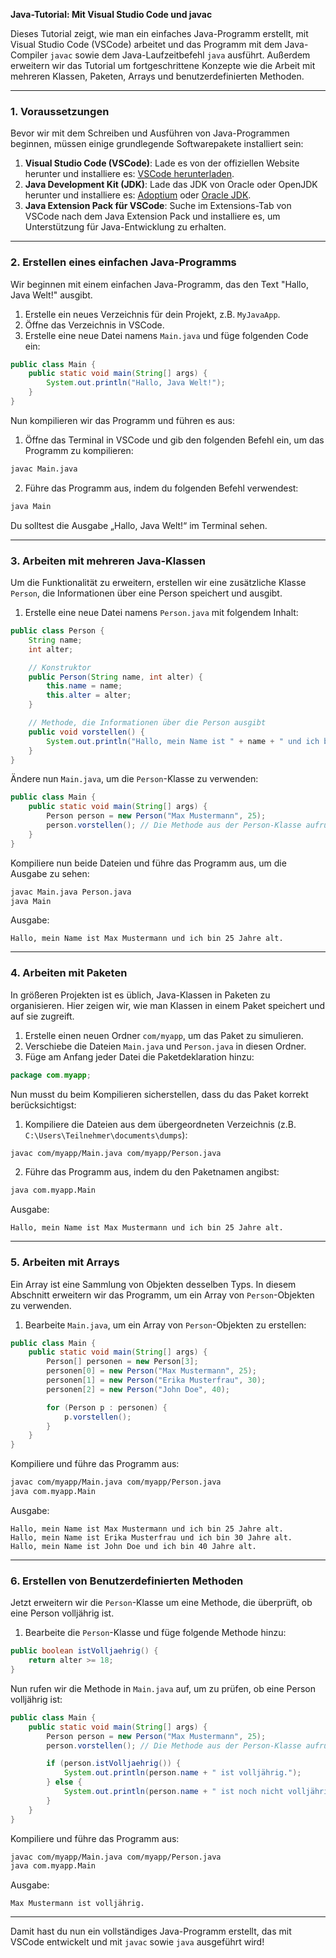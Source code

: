 **Java-Tutorial: Mit Visual Studio Code und javac**

Dieses Tutorial zeigt, wie man ein einfaches Java-Programm erstellt, mit Visual Studio Code (VSCode) arbeitet und das Programm mit dem Java-Compiler `javac` sowie dem Java-Laufzeitbefehl `java` ausführt. Außerdem erweitern wir das Tutorial um fortgeschrittene Konzepte wie die Arbeit mit mehreren Klassen, Paketen, Arrays und benutzerdefinierten Methoden.

---

### 1. Voraussetzungen

Bevor wir mit dem Schreiben und Ausführen von Java-Programmen beginnen, müssen einige grundlegende Softwarepakete installiert sein:

1. **Visual Studio Code (VSCode)**: Lade es von der offiziellen Website herunter und installiere es: [VSCode herunterladen](https://code.visualstudio.com/).
2. **Java Development Kit (JDK)**: Lade das JDK von Oracle oder OpenJDK herunter und installiere es: [Adoptium](https://adoptium.net/) oder [Oracle JDK](https://www.oracle.com/java/technologies/javase-downloads.html).
3. **Java Extension Pack für VSCode**: Suche im Extensions-Tab von VSCode nach dem Java Extension Pack und installiere es, um Unterstützung für Java-Entwicklung zu erhalten.

---

### 2. Erstellen eines einfachen Java-Programms

Wir beginnen mit einem einfachen Java-Programm, das den Text "Hallo, Java Welt!" ausgibt.

1. Erstelle ein neues Verzeichnis für dein Projekt, z.B. `MyJavaApp`.
2. Öffne das Verzeichnis in VSCode.
3. Erstelle eine neue Datei namens `Main.java` und füge folgenden Code ein:

```java
public class Main {
    public static void main(String[] args) {
        System.out.println("Hallo, Java Welt!");
    }
}
```

Nun kompilieren wir das Programm und führen es aus:

1. Öffne das Terminal in VSCode und gib den folgenden Befehl ein, um das Programm zu kompilieren:

```bash
javac Main.java
```

2. Führe das Programm aus, indem du folgenden Befehl verwendest:

```bash
java Main
```

Du solltest die Ausgabe „Hallo, Java Welt!“ im Terminal sehen.

---

### 3. Arbeiten mit mehreren Java-Klassen

Um die Funktionalität zu erweitern, erstellen wir eine zusätzliche Klasse `Person`, die Informationen über eine Person speichert und ausgibt.

1. Erstelle eine neue Datei namens `Person.java` mit folgendem Inhalt:

```java
public class Person {
    String name;
    int alter;

    // Konstruktor
    public Person(String name, int alter) {
        this.name = name;
        this.alter = alter;
    }

    // Methode, die Informationen über die Person ausgibt
    public void vorstellen() {
        System.out.println("Hallo, mein Name ist " + name + " und ich bin " + alter + " Jahre alt.");
    }
}
```

Ändere nun `Main.java`, um die `Person`-Klasse zu verwenden:

```java
public class Main {
    public static void main(String[] args) {
        Person person = new Person("Max Mustermann", 25);
        person.vorstellen(); // Die Methode aus der Person-Klasse aufrufen
    }
}
```

Kompiliere nun beide Dateien und führe das Programm aus, um die Ausgabe zu sehen:

```bash
javac Main.java Person.java
java Main
```

Ausgabe:

```
Hallo, mein Name ist Max Mustermann und ich bin 25 Jahre alt.
```

---

### 4. Arbeiten mit Paketen

In größeren Projekten ist es üblich, Java-Klassen in Paketen zu organisieren. Hier zeigen wir, wie man Klassen in einem Paket speichert und auf sie zugreift.

1. Erstelle einen neuen Ordner `com/myapp`, um das Paket zu simulieren.
2. Verschiebe die Dateien `Main.java` und `Person.java` in diesen Ordner.
3. Füge am Anfang jeder Datei die Paketdeklaration hinzu:

```java
package com.myapp;
```

Nun musst du beim Kompilieren sicherstellen, dass du das Paket korrekt berücksichtigst:

1. Kompiliere die Dateien aus dem übergeordneten Verzeichnis (z.B. `C:\Users\Teilnehmer\documents\dumps`):

```bash
javac com/myapp/Main.java com/myapp/Person.java
```

2. Führe das Programm aus, indem du den Paketnamen angibst:

```bash
java com.myapp.Main
```

Ausgabe:

```
Hallo, mein Name ist Max Mustermann und ich bin 25 Jahre alt.
```

---

### 5. Arbeiten mit Arrays

Ein Array ist eine Sammlung von Objekten desselben Typs. In diesem Abschnitt erweitern wir das Programm, um ein Array von `Person`-Objekten zu verwenden.

1. Bearbeite `Main.java`, um ein Array von `Person`-Objekten zu erstellen:

```java
public class Main {
    public static void main(String[] args) {
        Person[] personen = new Person[3];
        personen[0] = new Person("Max Mustermann", 25);
        personen[1] = new Person("Erika Musterfrau", 30);
        personen[2] = new Person("John Doe", 40);

        for (Person p : personen) {
            p.vorstellen();
        }
    }
}
```

Kompiliere und führe das Programm aus:

```bash
javac com/myapp/Main.java com/myapp/Person.java
java com.myapp.Main
```

Ausgabe:

```
Hallo, mein Name ist Max Mustermann und ich bin 25 Jahre alt.
Hallo, mein Name ist Erika Musterfrau und ich bin 30 Jahre alt.
Hallo, mein Name ist John Doe und ich bin 40 Jahre alt.
```

---

### 6. Erstellen von Benutzerdefinierten Methoden

Jetzt erweitern wir die `Person`-Klasse um eine Methode, die überprüft, ob eine Person volljährig ist.

1. Bearbeite die `Person`-Klasse und füge folgende Methode hinzu:

```java
public boolean istVolljaehrig() {
    return alter >= 18;
}
```

Nun rufen wir die Methode in `Main.java` auf, um zu prüfen, ob eine Person volljährig ist:

```java
public class Main {
    public static void main(String[] args) {
        Person person = new Person("Max Mustermann", 25);
        person.vorstellen(); // Die Methode aus der Person-Klasse aufrufen

        if (person.istVolljaehrig()) {
            System.out.println(person.name + " ist volljährig.");
        } else {
            System.out.println(person.name + " ist noch nicht volljährig.");
        }
    }
}
```

Kompiliere und führe das Programm aus:

```bash
javac com/myapp/Main.java com/myapp/Person.java
java com.myapp.Main
```

Ausgabe:

```
Max Mustermann ist volljährig.
```

---

Damit hast du nun ein vollständiges Java-Programm erstellt, das mit VSCode entwickelt und mit `javac` sowie `java` ausgeführt wird!
